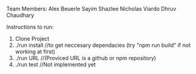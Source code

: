 Team Members:
Alex Beuerle
Sayim Shazlee 
Nicholas Viardo
Dhruv Chaudhary


Instructions to run:
1) Clone Project
2) ./run install //to get neccesary dependacies (try "npm run build" if not working at first)
3) ./run URL //(Proviced URL is a github or npm repository)
4) ./run test //Not implemented yet
